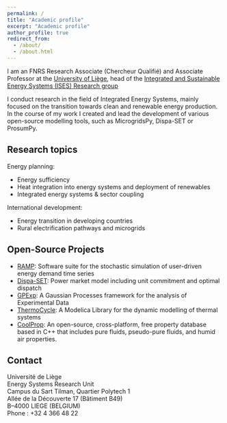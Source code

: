 ```yaml
---
permalink: /
title: "Academic profile"
excerpt: "Academic profile"
author_profile: true
redirect_from: 
  - /about/
  - /about.html
---
```


I am an FNRS Research Associate (Chercheur Qualifié) and Associate Professor at the [University of Liège](http://www.uliege.be), head of the [Integrated and Sustainable Energy Systems (ISES) Research group](https://www.ises.uliege.be/)

I conduct research in the field of Integrated Energy Systems, mainly focused on the transition towards clean and renewable energy production. In the course of my work I created and lead the development of various open-source modelling tools, such as MicrogridsPy, Dispa-SET or ProsumPy. 


Research topics
------
Energy planning:
* Energy sufficiency
* Heat integration into energy systems and deployment of renewables
* Integrated energy systems & sector coupling

International development:
* Energy transition in developing countries
* Rural electrification pathways and microgrids


Open-Source Projects
------
* [RAMP](https://rampdemand.org/): Software suite for the stochastic simulation of user-driven energy demand time series
* [Dispa-SET](http://www.dispaset.eu/): Power market model including unit commitment and optimal dispatch
* [GPExp](https://github.com/squoilin/GPExp): A Gaussian Processes framework for the analysis of Experimental Data
* [ThermoCycle](http://www.thermocycle.net/): A Modelica Library for the dynamic modelling of thermal systems
* [CoolProp](http://coolprop.sourceforge.net/index.html): An open-source, cross-platform, free property database based in C++ that includes pure fluids, pseudo-pure fluids, and humid air properties.


Contact
-----
Université de Liège  
Energy Systems Research Unit  
Campus du Sart Tilman, Quartier Polytech 1  
Allée de la Découverte 17 (Bâtiment B49)  
B–4000 LIEGE (BELGIUM)  
Phone  : +32 4 366 48 22  


